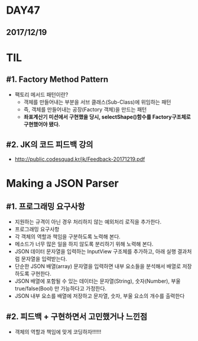 # DAY47

## 2017/12/19

# TIL

## #1. Factory Method Pattern
  - 팩토리 메서드 패턴이란?
    - 객체를 만들어내는 부분을 서브 클래스(Sub-Class)에 위임하는 패턴
    - 즉, 객체를 만들어내는 공장(Factory 객체)을 만드는 패턴
    - **좌표계산기 미션에서 구현했을 당시, selectShape()함수를 Factory구조체로 구현했어야 됐다.**

## #2. JK의 코드 피드백 강의
  - http://public.codesquad.kr/jk/Feedback-20171219.pdf

# Making a JSON Parser
## #1. 프로그래밍 요구사항
  - 지원하는 규격이 아닌 경우 처리하지 않는 예외처리 로직을 추가한다.
  - 프로그래밍 요구사항
  - 각 객체의 역할과 책임을 구분하도록 노력해 본다.
  - 메소드가 너무 많은 일을 하지 않도록 분리하기 위해 노력해 본다.
  - JSON 데이터 문자열을 입력하는 InputView 구조체를 추가하고, 아래 실행 결과처럼 문자열을 입력받는다.
  - 단순한 JSON 배열(array) 문자열을 입력하면 내부 요소들을 분석해서 배열로 저장하도록 구현한다.
  - JSON 배열에 포함될 수 있는 데이터는 문자열(String), 숫자(Number), 부울 true/false(Bool) 만 가능하다고 가정한다.
  - JSON 내부 요소를 배열에 저장하고 문자열, 숫자, 부울 요소의 개수를 출력한다

## #2. 피드백 + 구현하면서 고민했거나 느낀점
  - 객체의 역할과 책임에 맞게 코딩하자!!!!!!
